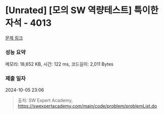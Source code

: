 # [Unrated] [모의 SW 역량테스트] 특이한 자석 - 4013 

[문제 링크](https://swexpertacademy.com/main/code/problem/problemDetail.do?contestProbId=AWIeV9sKkcoDFAVH) 

### 성능 요약

메모리: 18,652 KB, 시간: 122 ms, 코드길이: 2,011 Bytes

### 제출 일자

2024-10-05 23:06



> 출처: SW Expert Academy, https://swexpertacademy.com/main/code/problem/problemList.do